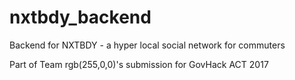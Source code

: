 # nxtbdy_backend

Backend for NXTBDY - a hyper local social network for commuters

Part of Team rgb(255,0,0)'s submission for GovHack ACT 2017
